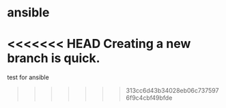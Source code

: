 # ansible
<<<<<<< HEAD
Creating a new branch is quick.
=======
test for ansible
>>>>>>> 313cc6d43b34028eb06c7375976f9c4cbf49bfde

